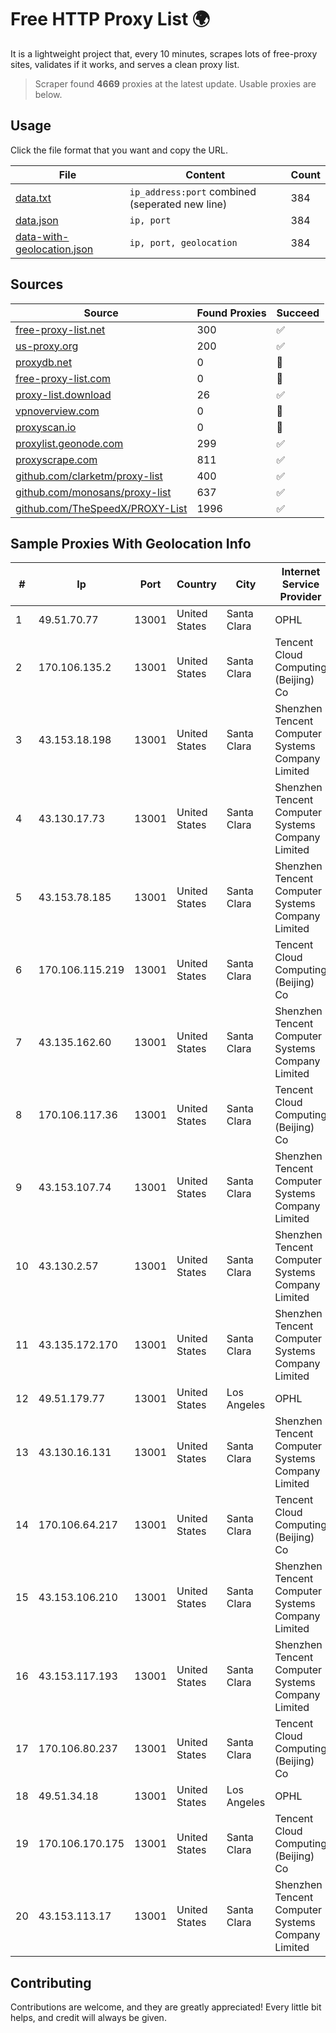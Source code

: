 
# Free HTTP Proxy List 🌍

It is a lightweight project that, every 10 minutes, scrapes lots of free-proxy sites, validates if it works, and serves a clean proxy list.


> Scraper found **4669** proxies at the latest update. Usable proxies are below.

## Usage

Click the file format that you want and copy the URL.


|File|Content|Count|
|----|-------|-----|
|[data.txt](https://raw.githubusercontent.com/themiralay/Proxy-List-World/master/data.txt)|`ip_address:port` combined (seperated new line)|384|
|[data.json](https://raw.githubusercontent.com/themiralay/Proxy-List-World/master/data.json)|`ip, port`|384|
|[data-with-geolocation.json](https://raw.githubusercontent.com/themiralay/Proxy-List-World/master/data-with-geolocation.json)|`ip, port, geolocation`|384|

## Sources

|Source|Found Proxies|Succeed|
|------|-------------|-------|
|[free-proxy-list.net](https://free-proxy-list.net)|300|✅|
|[us-proxy.org](https://www.us-proxy.org)|200|✅|
|[proxydb.net](http://proxydb.net)|0|🚫|
|[free-proxy-list.com](https://free-proxy-list.com/?page=&port=&type%5B%5D=http&type%5B%5D=https&up_time=0&search=Search)|0|🚫|
|[proxy-list.download](https://www.proxy-list.download/HTTP)|26|✅|
|[vpnoverview.com](https://vpnoverview.com/privacy/anonymous-browsing/free-proxy-servers)|0|🚫|
|[proxyscan.io](https://www.proxyscan.io)|0|🚫|
|[proxylist.geonode.com](https://proxylist.geonode.com/api/proxy-list?limit=300&page=1&sort_by=lastChecked&sort_type=desc&protocols=http,https)|299|✅|
|[proxyscrape.com](https://api.proxyscrape.com/v2/?request=displayproxies&protocol=http&timeout=10000&country=all&ssl=all&anonymity=all)|811|✅|
|[github.com/clarketm/proxy-list](https://raw.githubusercontent.com/clarketm/proxy-list/master/proxy-list-raw.txt)|400|✅|
|[github.com/monosans/proxy-list](https://raw.githubusercontent.com/monosans/proxy-list/main/proxies/http.txt)|637|✅|
|[github.com/TheSpeedX/PROXY-List](https://raw.githubusercontent.com/TheSpeedX/PROXY-List/master/http.txt)|1996|✅|


## Sample Proxies With Geolocation Info

|#|Ip|Port|Country|City|Internet Service Provider|
|-|--|----|-------|----|-------------------------|
|1|49.51.70.77|13001|United States|Santa Clara|OPHL|
|2|170.106.135.2|13001|United States|Santa Clara|Tencent Cloud Computing (Beijing) Co|
|3|43.153.18.198|13001|United States|Santa Clara|Shenzhen Tencent Computer Systems Company Limited|
|4|43.130.17.73|13001|United States|Santa Clara|Shenzhen Tencent Computer Systems Company Limited|
|5|43.153.78.185|13001|United States|Santa Clara|Shenzhen Tencent Computer Systems Company Limited|
|6|170.106.115.219|13001|United States|Santa Clara|Tencent Cloud Computing (Beijing) Co|
|7|43.135.162.60|13001|United States|Santa Clara|Shenzhen Tencent Computer Systems Company Limited|
|8|170.106.117.36|13001|United States|Santa Clara|Tencent Cloud Computing (Beijing) Co|
|9|43.153.107.74|13001|United States|Santa Clara|Shenzhen Tencent Computer Systems Company Limited|
|10|43.130.2.57|13001|United States|Santa Clara|Shenzhen Tencent Computer Systems Company Limited|
|11|43.135.172.170|13001|United States|Santa Clara|Shenzhen Tencent Computer Systems Company Limited|
|12|49.51.179.77|13001|United States|Los Angeles|OPHL|
|13|43.130.16.131|13001|United States|Santa Clara|Shenzhen Tencent Computer Systems Company Limited|
|14|170.106.64.217|13001|United States|Santa Clara|Tencent Cloud Computing (Beijing) Co|
|15|43.153.106.210|13001|United States|Santa Clara|Shenzhen Tencent Computer Systems Company Limited|
|16|43.153.117.193|13001|United States|Santa Clara|Shenzhen Tencent Computer Systems Company Limited|
|17|170.106.80.237|13001|United States|Santa Clara|Tencent Cloud Computing (Beijing) Co|
|18|49.51.34.18|13001|United States|Los Angeles|OPHL|
|19|170.106.170.175|13001|United States|Santa Clara|Tencent Cloud Computing (Beijing) Co|
|20|43.153.113.17|13001|United States|Santa Clara|Shenzhen Tencent Computer Systems Company Limited|



## Contributing

Contributions are welcome, and they are greatly appreciated! Every
little bit helps, and credit will always be given.

